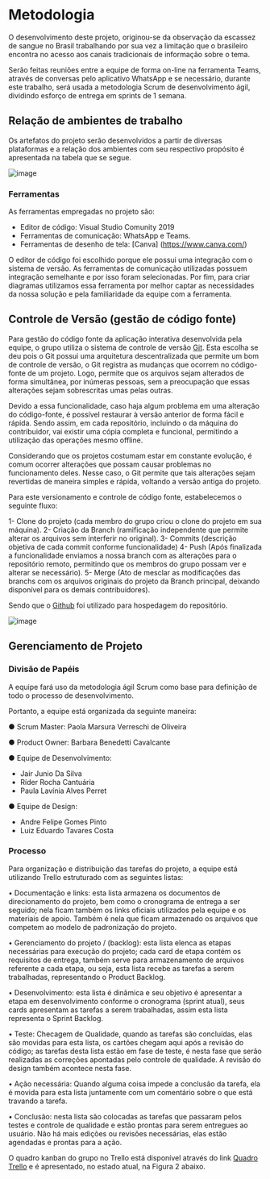 
# Metodologia

 O desenvolvimento deste projeto, originou-se da observação da escassez de sangue no Brasil trabalhando por sua vez a limitação que o brasileiro encontra no acesso aos canais tradicionais de informação sobre o tema.
 
 Serão feitas reuniões entre a equipe de forma on-line na ferramenta Teams, através de conversas pelo aplicativo WhatsApp e se necessário, durante este trabalho, será usada a metodologia Scrum de desenvolvimento ágil, dividindo esforço de entrega em sprints de 1 semana. 

## Relação de ambientes de trabalho

Os artefatos do projeto serão desenvolvidos a partir de diversas plataformas e a relação dos ambientes com seu respectivo propósito é apresentada na tabela que se segue.

![image](https://user-images.githubusercontent.com/103156976/193322810-2792be2a-6968-4a55-ac55-a5ef07e36e63.png)

### Ferramentas

As ferramentas empregadas no projeto são:

- Editor de código: Visual Studio Comunity 2019
- Ferramentas de comunicação: WhatsApp e Teams.
- Ferramentas de desenho de tela: [Canva] (https://www.canva.com/)

O editor de código foi escolhido porque ele possui uma integração com o sistema de versão.
As ferramentas de comunicação utilizadas possuem integração semelhante e por isso foram selecionadas.
Por fim, para criar diagramas utilizamos essa ferramenta por melhor captar as necessidades da nossa solução e pela familiaridade da equipe com a ferramenta.

## Controle de Versão (gestão de código fonte)

 Para gestão do código fonte da aplicação interativa desenvolvida pela equipe, o grupo utiliza o sistema de controle de versão [Git](https://git-scm.com/). Esta escolha se deu pois o Git possui uma arquitetura descentralizada que permite um bom de controle de versão, o Git registra as mudanças que ocorrem no código-fonte de um projeto. Logo, permite que os arquivos sejam alterados de forma simultânea, por inúmeras pessoas, sem a preocupação que essas alterações sejam sobrescritas umas pelas outras.
 
 Devido a essa funcionalidade, caso haja algum problema em uma alteração do código-fonte, é possível restaurar à versão anterior de forma fácil e rápida. Sendo assim, em cada repositório, incluindo o da máquina do contribuidor, vai existir uma cópia completa e funcional, permitindo a utilização das operações mesmo offline.
 
 Considerando que os projetos costumam estar em constante evolução, é comum ocorrer alterações que possam causar problemas no funcionamento deles. Nesse caso, o Git permite que tais alterações sejam revertidas de maneira simples e rápida, voltando a versão antiga do projeto.
 
Para este versionamento e controle de código fonte, estabelecemos o seguinte fluxo:

1-	Clone do projeto (cada membro do grupo criou o clone do projeto em sua máquina). 
2-	Criação da Branch (ramificação independente que permite alterar os arquivos sem interferir no original).
3-	Commits (descrição objetiva de cada commit conforme funcionalidade)
4-	Push (Após finalizada a funcionalidade enviamos a nossa branch com as alterações para o repositório remoto, permitindo que os membros do grupo possam ver e alterar se necessário).
5-	Merge (Ato de mesclar as modificações das branchs com os arquivos originais do projeto da Branch principal, deixando disponível para os demais contribuidores).

 Sendo que o [Github](https://github.com) foi utilizado para hospedagem do repositório.
 
 ![image](https://user-images.githubusercontent.com/103156976/192171014-20a5ba40-f3c9-4305-9ded-f6560303633b.png)


## Gerenciamento de Projeto

### Divisão de Papéis

A equipe fará uso da metodologia ágil Scrum como base para definição de todo o processo de desenvolvimento.

Portanto, a equipe está organizada da seguinte maneira:

● Scrum Master: Paola Marsura Verreschi de Oliveira

● Product Owner: Barbara Benedetti Cavalcante

● Equipe de Desenvolvimento:
- Jair Junio Da Silva
- Ríder Rocha Cantuária
- Paula Lavínia Alves Perret

● Equipe de Design:
- Andre Felipe Gomes Pinto
- Luiz Eduardo Tavares Costa

### Processo

Para organização e distribuição das tarefas do projeto, a equipe está utilizando Trello estruturado com as seguintes listas:

•	Documentação e links: esta lista armazena os documentos de direcionamento do projeto, bem como o cronograma de entrega a ser seguido; nela ficam também os links oficiais utilizados pela equipe e os materiais de apoio. Também é nela que ficam armazenado os arquivos que competem ao modelo de padronização do projeto. 

•	Gerenciamento do projeto / (backlog): esta lista elenca as etapas necessárias para execução do projeto; cada card de etapa contém os requisitos de entrega, também serve para armazenamento de arquivos referente a cada etapa, ou seja, esta lista recebe as tarefas a serem trabalhadas, representando o Product Backlog.

•	Desenvolvimento: esta lista é dinâmica e seu objetivo é apresentar a etapa em desenvolvimento conforme o cronograma (sprint atual), seus cards apresentam as tarefas a serem trabalhadas, assim esta lista representa o Sprint Backlog.

•	Teste: Checagem de Qualidade, quando as tarefas são concluídas, elas são movidas para esta lista, os cartões chegam aqui após a revisão do código; as tarefas desta lista estão em fase de teste, é nesta fase que serão realizadas as correções apontadas pelo controle de qualidade. A revisão do design também acontece nesta fase.

•	Ação necessária: Quando alguma coisa impede a conclusão da tarefa, ela é movida para esta lista juntamente com um comentário sobre o que está travando a tarefa.

•	Conclusão: nesta lista são colocadas as tarefas que passaram pelos testes e controle de qualidade e estão prontas para serem entregues ao usuário. Não há mais edições ou revisões necessárias, elas estão agendadas e prontas para a ação.


O quadro kanban do grupo no Trello está disponível através do link [Quadro Trello](https://trello.com/b/KRFCKLn0/grupo-1-turma-1-eixo-2-ads-2022) e é apresentado, no estado atual, na Figura 2 abaixo. 


